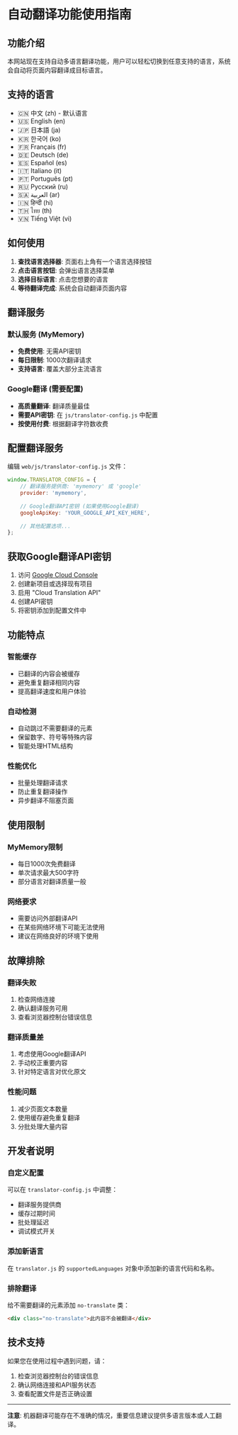 # 自动翻译功能使用指南

## 功能介绍

本网站现在支持自动多语言翻译功能，用户可以轻松切换到任意支持的语言，系统会自动将页面内容翻译成目标语言。

## 支持的语言

- 🇨🇳 中文 (zh) - 默认语言
- 🇺🇸 English (en)
- 🇯🇵 日本語 (ja)
- 🇰🇷 한국어 (ko)
- 🇫🇷 Français (fr)
- 🇩🇪 Deutsch (de)
- 🇪🇸 Español (es)
- 🇮🇹 Italiano (it)
- 🇵🇹 Português (pt)
- 🇷🇺 Русский (ru)
- 🇸🇦 العربية (ar)
- 🇮🇳 हिन्दी (hi)
- 🇹🇭 ไทย (th)
- 🇻🇳 Tiếng Việt (vi)

## 如何使用

1. **查找语言选择器**: 页面右上角有一个语言选择按钮
2. **点击语言按钮**: 会弹出语言选择菜单
3. **选择目标语言**: 点击您想要的语言
4. **等待翻译完成**: 系统会自动翻译页面内容

## 翻译服务

### 默认服务 (MyMemory)
- **免费使用**: 无需API密钥
- **每日限制**: 1000次翻译请求
- **支持语言**: 覆盖大部分主流语言

### Google翻译 (需要配置)
- **高质量翻译**: 翻译质量最佳
- **需要API密钥**: 在 `js/translator-config.js` 中配置
- **按使用付费**: 根据翻译字符数收费

## 配置翻译服务

编辑 `web/js/translator-config.js` 文件：

```javascript
window.TRANSLATOR_CONFIG = {
    // 翻译服务提供商: 'mymemory' 或 'google'
    provider: 'mymemory',
    
    // Google翻译API密钥 (如果使用Google翻译)
    googleApiKey: 'YOUR_GOOGLE_API_KEY_HERE',
    
    // 其他配置选项...
};
```

## 获取Google翻译API密钥

1. 访问 [Google Cloud Console](https://console.cloud.google.com/)
2. 创建新项目或选择现有项目
3. 启用 "Cloud Translation API"
4. 创建API密钥
5. 将密钥添加到配置文件中

## 功能特点

### 智能缓存
- 已翻译的内容会被缓存
- 避免重复翻译相同内容
- 提高翻译速度和用户体验

### 自动检测
- 自动跳过不需要翻译的元素
- 保留数字、符号等特殊内容
- 智能处理HTML结构

### 性能优化
- 批量处理翻译请求
- 防止重复翻译操作
- 异步翻译不阻塞页面

## 使用限制

### MyMemory限制
- 每日1000次免费翻译
- 单次请求最大500字符
- 部分语言对翻译质量一般

### 网络要求
- 需要访问外部翻译API
- 在某些网络环境下可能无法使用
- 建议在网络良好的环境下使用

## 故障排除

### 翻译失败
1. 检查网络连接
2. 确认翻译服务可用
3. 查看浏览器控制台错误信息

### 翻译质量差
1. 考虑使用Google翻译API
2. 手动校正重要内容
3. 针对特定语言对优化原文

### 性能问题
1. 减少页面文本数量
2. 使用缓存避免重复翻译
3. 分批处理大量内容

## 开发者说明

### 自定义配置
可以在 `translator-config.js` 中调整：
- 翻译服务提供商
- 缓存过期时间
- 批处理延迟
- 调试模式开关

### 添加新语言
在 `translator.js` 的 `supportedLanguages` 对象中添加新的语言代码和名称。

### 排除翻译
给不需要翻译的元素添加 `no-translate` 类：
```html
<div class="no-translate">此内容不会被翻译</div>
```

## 技术支持

如果您在使用过程中遇到问题，请：
1. 检查浏览器控制台的错误信息
2. 确认网络连接和API服务状态
3. 查看配置文件是否正确设置

---

**注意**: 机器翻译可能存在不准确的情况，重要信息建议提供多语言版本或人工翻译。
